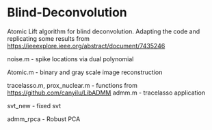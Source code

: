 # Blind-Deconvolution

Atomic Lift algorithm for blind deconvolution.
Adapting the code and replicating some results from https://ieeexplore.ieee.org/abstract/document/7435246

noise.m - spike locations via dual polynomial

Atomic.m - binary and gray scale image reconstruction

tracelasso.m, prox_nuclear.m - functions from https://github.com/canyilu/LibADMM
admm.m - tracelasso application

svt_new - fixed svt

admm_rpca - Robust PCA
